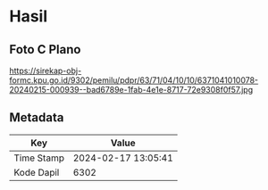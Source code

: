 # Hasil

## Foto C Plano

https://sirekap-obj-formc.kpu.go.id/9302/pemilu/pdpr/63/71/04/10/10/6371041010078-20240215-000939--bad6789e-1fab-4e1e-8717-72e9308f0f57.jpg


## Metadata

| Key        | Value               |
| ---------- | ------------------- |
| Time Stamp | 2024-02-17 13:05:41 |
| Kode Dapil | 6302                |



